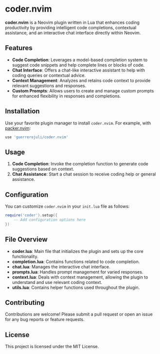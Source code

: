 # coder.nvim

**coder.nvim** is a Neovim plugin written in Lua that enhances coding productivity by providing intelligent code completions, contextual assistance, and an interactive chat interface directly within Neovim.

## Features

- **Code Completion**: Leverages a model-based completion system to suggest code snippets and help complete lines or blocks of code.
- **Chat Interface**: Offers a chat-like interactive assistant to help with coding queries or contextual advice.
- **Context Management**: Analyzes and retains code context to provide relevant suggestions and responses.
- **Custom Prompts**: Allows users to create and manage custom prompts for enhanced flexibility in responses and completions.

## Installation

Use your favorite plugin manager to install `coder.nvim`. For example, with [packer.nvim](https://github.com/wbthomason/packer.nvim):

```lua
use 'guerrerojuli/coder.nvim'
```

## Usage

1. **Code Completion**: Invoke the completion function to generate code suggestions based on context.
2. **Chat Assistance**: Start a chat session to receive coding help or general assistance.

## Configuration

You can customize `coder.nvim` in your `init.lua` file as follows:

```lua
require('coder').setup({
    -- Add configuration options here
})
```

## File Overview

- **coder.lua**: Main file that initializes the plugin and sets up the core functionality.
- **completion.lua**: Contains functions related to code completion.
- **chat.lua**: Manages the interactive chat interface.
- **prompts.lua**: Handles prompt management for varied responses.
- **context.lua**: Deals with context management, allowing the plugin to understand and use relevant coding context.
- **utils.lua**: Contains helper functions used throughout the plugin.

## Contributing

Contributions are welcome! Please submit a pull request or open an issue for any bug reports or feature requests.

## License

This project is licensed under the MIT License.
